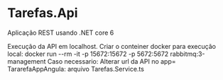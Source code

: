 # Tarefas.Api
Aplicação REST usando .NET core 6

Execução da API em localhost.
Criar o conteiner docker para execução local: docker run --rm -it -p 15672:15672 -p 5672:5672 rabbitmq:3-management
Caso necessario: Alterar url da API no app= TararefaAppAngula: arquivo Tarefas.Service.ts
